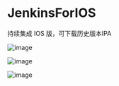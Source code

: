 JenkinsForIOS
===============

持续集成 IOS 版，可下载历史版本IPA

![image](http://git.datayes.com/Eros-iOS/JenkinsForIOS/blob/master/images/1.png?raw=true)

![image](http://git.datayes.com/Eros-iOS/JenkinsForIOS/blob/master/images/2.png?raw=true)

![image](http://git.datayes.com/Eros-iOS/JenkinsForIOS/blob/master/images/3.png?raw=true)